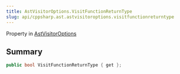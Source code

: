 ```yaml
---
title: AstVisitorOptions.VisitFunctionReturnType
slug: api/cppsharp.ast.astvisitoroptions.visitfunctionreturntype
---
```

Property in [AstVisitorOptions](/api/cppsharp/ast/astvisitoroptions)

## Summary



```csharp
public bool VisitFunctionReturnType { get };
```

